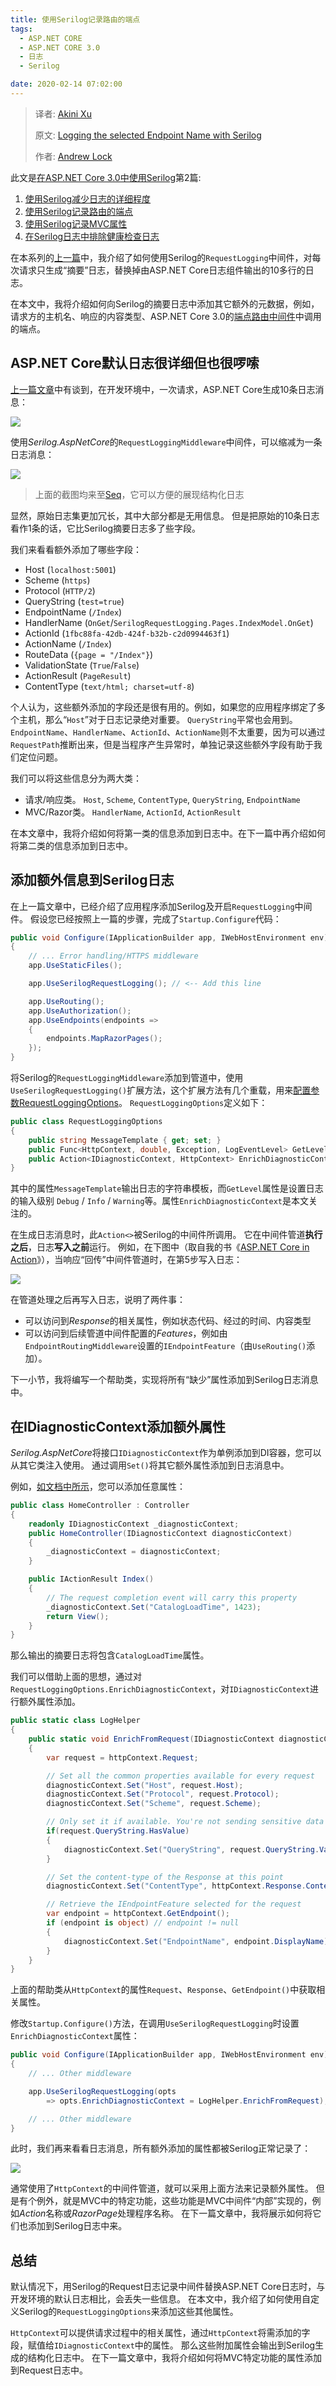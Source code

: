 ```yaml
---
title: 使用Serilog记录路由的端点
tags: 
  - ASP.NET CORE
  - ASP.NET CORE 3.0
  - 日志
  - Serilog

date: 2020-02-14 07:02:00
---
```


> 译者:  [Akini Xu](https://blog.ibestread.com)
>
> 原文:  [Logging the selected Endpoint Name with Serilog](https://andrewlock.net/using-serilog-aspnetcore-in-asp-net-core-3-logging-the-selected-endpoint-name-with-serilog/) 
>
> 作者:  [Andrew Lock](https://andrewlock.net/about/)
>

此文是[在ASP.NET Core 3.0中使用Serilog](/using-serilog-aspnetcore-in-asp-net-core-3/)第2篇:

1. [使用Serilog减少日志的详细程度](/using-serilog-aspnetcore-in-asp-net-core-3-reducing-log-verbosity/)
4. [使用Serilog记录路由的端点](/using-serilog-aspnetcore-in-asp-net-core-3-logging-the-selected-endpoint-name-with-serilog/)
5. [使用Serilog记录MVC属性](/using-serilog-aspnetcore-in-asp-net-core-3-logging-mvc-propertis-with-serilog/)
6. [在Serilog日志中排除健康检查日志](/using-serilog-aspnetcore-in-asp-net-core-3-excluding-health-check-endpoints-from-serilog-request-logging/)

在本系列的[上一篇](/using-serilog-aspnetcore-in-asp-net-core-3-reducing-log-verbosity/)中，我介绍了如何使用Serilog的`RequestLogging`中间件，对每次请求只生成“摘要”日志，替换掉由ASP.NET Core日志组件输出的10多行的日志。

在本文中，我将介绍如何向Serilog的摘要日志中添加其它额外的元数据，例如，请求方的主机名、响应的内容类型、ASP.NET Core 3.0的[端点路由中间件]( https://docs.microsoft.com/en-us/aspnet/core/fundamentals/routing?view=aspnetcore-3.0#endpoint-routing-differences-from-earlier-versions-of-routing )中调用的端点。

<!-- more -->

## ASP.NET Core默认日志很详细但也很啰嗦

[上一篇文章](/using-serilog-aspnetcore-in-asp-net-core-3-reducing-log-verbosity/)中有谈到，在开发环境中，一次请求，ASP.NET Core生成10条日志消息：

![](https://cdn.ibestread.com/img/logs_before_serilog.png)

使用*Serilog.AspNetCore*的`RequestLoggingMiddleware`中间件，可以缩减为一条日志消息：

![](https://cdn.ibestread.com/img/logs_after_serilog.png)

> 上面的截图均来至[Seq](https://datalust.co/seq)，它可以方便的展现结构化日志

显然，原始日志集更加冗长，其中大部分都是无用信息。 但是把原始的10条日志看作1条的话，它比Serilog摘要日志多了些字段。

我们来看看额外添加了哪些字段：

- Host (`localhost:5001`) 
- Scheme (`https`) 
- Protocol (`HTTP/2`) 
- QueryString (`test=true`) 
- EndpointName (`/Index`) 
- HandlerName (`OnGet`/`SerilogRequestLogging.Pages.IndexModel.OnGet`) 
- ActionId (`1fbc88fa-42db-424f-b32b-c2d0994463f1`) 
- ActionName (`/Index`) 
- RouteData (`{page = "/Index"}`) 
- ValidationState (`True`/`False`) 
- ActionResult (`PageResult`) 
- ContentType (`text/html; charset=utf-8`) 

个人认为，这些额外添加的字段还是很有用的。例如，如果您的应用程序绑定了多个主机，那么“`Host`”对于日志记录绝对重要。 `QueryString`平常也会用到。 `EndpointName`、`HandlerName`、`ActionId`、`ActionName`则不太重要，因为可以通过`RequestPath`推断出来，但是当程序产生异常时，单独记录这些额外字段有助于我们定位问题。

我们可以将这些信息分为两大类：

- 请求/响应类。 `Host`, `Scheme`, `ContentType`, `QueryString`, `EndpointName` 
- MVC/Razor类。 `HandlerName`, `ActionId`, `ActionResult` 

在本文章中，我将介绍如何将第一类的信息添加到日志中。在下一篇中再介绍如何将第二类的信息添加到日志中。

## 添加额外信息到Serilog日志

在上一篇文章中，已经介绍了应用程序添加Serilog及开启`RequestLogging`中间件。 假设您已经按照上一篇的步骤，完成了`Startup.Configure`代码：

```csharp
public void Configure(IApplicationBuilder app, IWebHostEnvironment env)
{
    // ... Error handling/HTTPS middleware
    app.UseStaticFiles();

    app.UseSerilogRequestLogging(); // <-- Add this line

    app.UseRouting();
    app.UseAuthorization();
    app.UseEndpoints(endpoints =>
    {
        endpoints.MapRazorPages();
    });
}
```

将Serilog的`RequestLoggingMiddleware`添加到管道中，使用`UseSerilogRequestLogging()`扩展方法，这个扩展方法有几个重载，用来[配置参数RequestLoggingOptions](https://github.com/serilog/serilog-aspnetcore/blob/ffed9d231aefc3de7c13a03a570fb45c326632b0/src/Serilog.AspNetCore/AspNetCore/RequestLoggingOptions.cs)。 `RequestLoggingOptions`定义如下：

```csharp
public class RequestLoggingOptions
{
    public string MessageTemplate { get; set; }
    public Func<HttpContext, double, Exception, LogEventLevel> GetLevel { get; set; }
    public Action<IDiagnosticContext, HttpContext> EnrichDiagnosticContext { get; set; }
}
```

其中的属性`MessageTemplate`输出日志的字符串模板，而`GetLevel`属性是设置日志的输入级别 `Debug` / `Info` / `Warning`等。属性`EnrichDiagnosticContext`是本文关注的。

在生成日志消息时，此`Action<>`被Serilog的中间件所调用。 它在中间件管道**执行之后**，日志**写入之前**运行。 例如，在下图中（取自我的书《[ASP.NET Core in Action](https://www.manning.com/books/asp-dot-net-core-in-action?a_aid=aspnetcore-in-action&a_bid=5b1b11eb)》），当响应“回传”中间件管道时，在第5步写入日志：

![](https://cdn.ibestread.com/img/03_01.png)

在管道处理之后再写入日志，说明了两件事：

- 可以访问到*Response*的相关属性，例如状态代码、经过的时间、内容类型
- 可以访问到后续管道中间件配置的*Features*，例如由`EndpointRoutingMiddleware`设置的`IEndpointFeature`（由`UseRouting()`添加）。

下一小节，我将编写一个帮助类，实现将所有“缺少”属性添加到Serilog日志消息中。

## 在IDiagnosticContext添加额外属性

*Serilog.AspNetCore*将接口`IDiagnosticContext`作为单例添加到DI容器，您可以从其它类注入使用。 通过调用`Set()`将其它额外属性添加到日志消息中。

例如，[如文档中所示](https://github.com/serilog/serilog-aspnetcore#request-logging)，您可以添加任意属性：

```csharp
public class HomeController : Controller
{
    readonly IDiagnosticContext _diagnosticContext;
    public HomeController(IDiagnosticContext diagnosticContext)
    {
        _diagnosticContext = diagnosticContext;
    }

    public IActionResult Index()
    {
        // The request completion event will carry this property
        _diagnosticContext.Set("CatalogLoadTime", 1423);
        return View();
    }
}
```

那么输出的摘要日志将包含`CatalogLoadTime`属性。

我们可以借助上面的思想，通过对`RequestLoggingOptions.EnrichDiagnosticContext`，对`IDiagnosticContext`进行额外属性添加。

```csharp
public static class LogHelper 
{
    public static void EnrichFromRequest(IDiagnosticContext diagnosticContext, HttpContext httpContext)
    {
        var request = httpContext.Request;

        // Set all the common properties available for every request
        diagnosticContext.Set("Host", request.Host);
        diagnosticContext.Set("Protocol", request.Protocol);
        diagnosticContext.Set("Scheme", request.Scheme);

        // Only set it if available. You're not sending sensitive data in a querystring right?!
        if(request.QueryString.HasValue)
        {
            diagnosticContext.Set("QueryString", request.QueryString.Value);
        }

        // Set the content-type of the Response at this point
        diagnosticContext.Set("ContentType", httpContext.Response.ContentType);

        // Retrieve the IEndpointFeature selected for the request
        var endpoint = httpContext.GetEndpoint();
        if (endpoint is object) // endpoint != null
        {
            diagnosticContext.Set("EndpointName", endpoint.DisplayName);
        }
    }
}
```

上面的帮助类从`HttpContext`的属性`Request`、`Response`、`GetEndpoint()`中获取相关属性。 

修改`Startup.Configure()`方法，在调用`UseSerilogRequestLogging`时设置`EnrichDiagnosticContext`属性：

```csharp
public void Configure(IApplicationBuilder app, IWebHostEnvironment env)
{
    // ... Other middleware

    app.UseSerilogRequestLogging(opts
        => opts.EnrichDiagnosticContext = LogHelper.EnrichFromRequest);

    // ... Other middleware
}
```

此时，我们再来看看日志消息，所有额外添加的属性都被Serilog正常记录了：

![](https://cdn.ibestread.com/img/logs_after_serilog_endriched.png)

通常使用了`HttpContext`的中间件管道，就可以采用上面方法来记录额外属性。 但是有个例外，就是MVC中的特定功能，这些功能是MVC中间件“内部”实现的，例如*Action*名称或*RazorPage*处理程序名称。 在下一篇文章中，我将展示如何将它们也添加到Serilog日志中来。

## 总结

默认情况下，用Serilog的Request日志记录中间件替换ASP.NET Core日志时，与开发环境的默认日志相比，会丢失一些信息。 在本文中，我介绍了如何使用自定义Serilog的`RequestLoggingOptions`来添加这些其他属性。

`HttpContext`可以提供请求过程中的相关属性，通过`HttpContext`将需添加的字段，赋值给`IDiagnosticContext`中的属性。 那么这些附加属性会输出到Serilog生成的结构化日志中。 在下一篇文章中，我将介绍如何将MVC特定功能的属性添加到Request日志中。

